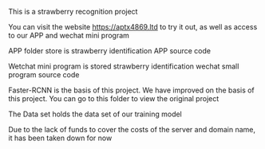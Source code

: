 This is a strawberry recognition project


You can visit the website https://aptx4869.ltd to try it out, as well as access to our APP and wechat mini program


APP folder store is strawberry identification APP source code


Wetchat mini program is stored strawberry identification wechat small program source code


Faster-RCNN is the basis of this project. We have improved on the basis of this project. You can go to this folder to view the original project


The Data set holds the data set of our training model

Due to the lack of funds to cover the costs of the server and domain name, it has been taken down for now
